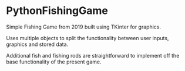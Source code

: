 # PythonFishingGame
Simple Fishing Game from 2019 built using TKinter for graphics.

Uses multiple objects to split the functionality between user inputs, graphics and stored data.

Additional fish and fishing rods are straightforward to implement off the base functionality of the present game.
